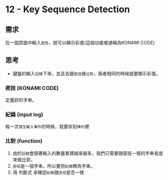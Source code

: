 # 12 - Key Sequence Detection

## 需求
在一個頁面中輸入`密技`，就可以顯示彩蛋(這個功能被通稱為KONAMI CODE)

## 思考
* 鍵盤的輸入`記錄`下來，並且去跟`密技`做`比對`，兩者相同的時候就要顯示彩蛋。

### 密技 (KONAMI CODE)
定義好的字串。

### 紀錄 (input log)
每一次`發生輸入事件`的時候，就要存到`陣列`裡

### 比對 (function)
1. 由於`記錄`會隨著輸入的數量累積越來越多，我們只需要跟密技一樣的字串長度來做比對。
2. `密技`是一個字串，所以要把`紀錄`轉為字串。
3. 用 判斷式 來確認`紀錄`跟`密技`是否一樣
